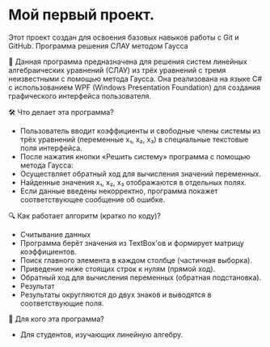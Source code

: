  
# Мой первый проект.

Этот проект создан для освоения базовых навыков работы с Git и GitHub.
Программа решения СЛАУ методом Гаусса

📝 Данная программа предназначена для решения систем линейных алгебраических уравнений (СЛАУ) из трёх уравнений с тремя неизвестными с помощью метода Гаусса. Она реализована на языке C# с использованием WPF (Windows Presentation Foundation) для создания графического интерфейса пользователя.

🛠 Что делает эта программа?
- Пользователь вводит коэффициенты и свободные члены системы из трёх уравнений (переменные x₁, x₂, x₃) в специальные текстовые поля интерфейса.
- После нажатия кнопки «Решить систему» программа с помощью метода Гаусса:
- Осуществляет обратный ход для вычисления значений переменных.
- Найденные значения x₁, x₂, x₃ отображаются в отдельных полях.
- Если данные введены некорректно, программа покажет соответствующее сообщение об ошибке.

🔍 Как работает алгоритм (кратко по коду)?
- Считывание данных
- Программа берёт значения из TextBox'ов и формирует матрицу коэффициентов.
- Поиск главного элемента в каждом столбце (частичная выборка).
- Приведение ниже стоящих строк к нулям (прямой ход).
- Обратный ход для вычисления переменных (обратная подстановка).
- Результат
- Результаты округляются до двух знаков и выводятся в соответствующие поля.

🧩 Для кого эта программа?
- Для студентов, изучающих линейную алгебру.
